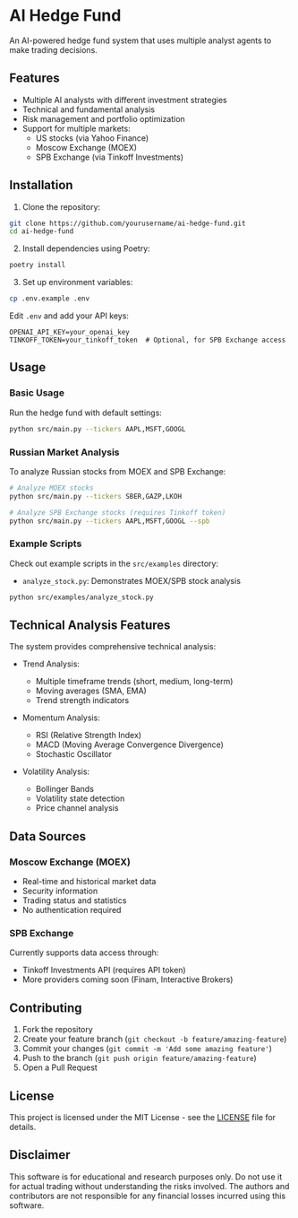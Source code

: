 # AI Hedge Fund

An AI-powered hedge fund system that uses multiple analyst agents to make trading decisions.

## Features

- Multiple AI analysts with different investment strategies
- Technical and fundamental analysis
- Risk management and portfolio optimization
- Support for multiple markets:
  - US stocks (via Yahoo Finance)
  - Moscow Exchange (MOEX)
  - SPB Exchange (via Tinkoff Investments)

## Installation

1. Clone the repository:
```bash
git clone https://github.com/yourusername/ai-hedge-fund.git
cd ai-hedge-fund
```

2. Install dependencies using Poetry:
```bash
poetry install
```

3. Set up environment variables:
```bash
cp .env.example .env
```

Edit `.env` and add your API keys:
```
OPENAI_API_KEY=your_openai_key
TINKOFF_TOKEN=your_tinkoff_token  # Optional, for SPB Exchange access
```

## Usage

### Basic Usage

Run the hedge fund with default settings:
```bash
python src/main.py --tickers AAPL,MSFT,GOOGL
```

### Russian Market Analysis

To analyze Russian stocks from MOEX and SPB Exchange:

```bash
# Analyze MOEX stocks
python src/main.py --tickers SBER,GAZP,LKOH

# Analyze SPB Exchange stocks (requires Tinkoff token)
python src/main.py --tickers AAPL,MSFT,GOOGL --spb
```

### Example Scripts

Check out example scripts in the `src/examples` directory:

- `analyze_stock.py`: Demonstrates MOEX/SPB stock analysis
```bash
python src/examples/analyze_stock.py
```

## Technical Analysis Features

The system provides comprehensive technical analysis:

- Trend Analysis:
  - Multiple timeframe trends (short, medium, long-term)
  - Moving averages (SMA, EMA)
  - Trend strength indicators

- Momentum Analysis:
  - RSI (Relative Strength Index)
  - MACD (Moving Average Convergence Divergence)
  - Stochastic Oscillator

- Volatility Analysis:
  - Bollinger Bands
  - Volatility state detection
  - Price channel analysis

## Data Sources

### Moscow Exchange (MOEX)
- Real-time and historical market data
- Security information
- Trading status and statistics
- No authentication required

### SPB Exchange
Currently supports data access through:
- Tinkoff Investments API (requires API token)
- More providers coming soon (Finam, Interactive Brokers)

## Contributing

1. Fork the repository
2. Create your feature branch (`git checkout -b feature/amazing-feature`)
3. Commit your changes (`git commit -m 'Add some amazing feature'`)
4. Push to the branch (`git push origin feature/amazing-feature`)
5. Open a Pull Request

## License

This project is licensed under the MIT License - see the [LICENSE](LICENSE) file for details.

## Disclaimer

This software is for educational and research purposes only. Do not use it for actual trading without understanding the risks involved. The authors and contributors are not responsible for any financial losses incurred using this software.
